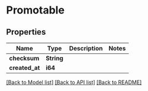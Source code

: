 # Promotable

## Properties

Name | Type | Description | Notes
------------ | ------------- | ------------- | -------------
**checksum** | **String** |  | 
**created_at** | **i64** |  | 

[[Back to Model list]](../README.md#documentation-for-models) [[Back to API list]](../README.md#documentation-for-api-endpoints) [[Back to README]](../README.md)


